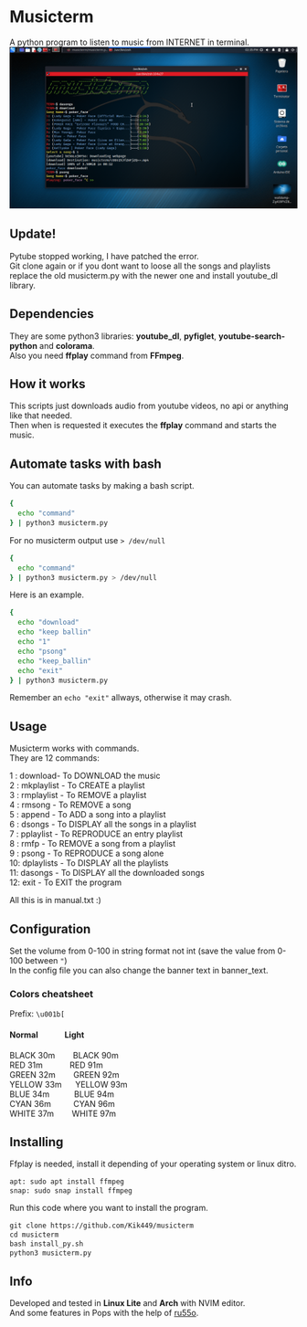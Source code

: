 # Musicterm
A python program to listen to music from INTERNET in terminal.
![]()
![musicterm](https://github.com/Kik449/musicterm/raw/main/musicterm.png)
## Update!
Pytube stopped working, I have patched the error.      
Git clone again or if you dont want to loose all the songs and playlists replace the old musicterm.py with the newer one and install youtube_dl library.
## Dependencies
They are some python3 libraries: **youtube_dl**, **pyfiglet**, **youtube-search-python** and **colorama**.                                                 
Also you need **ffplay** command from **FFmpeg**.

## How it works
This scripts just downloads audio from youtube videos, no api or anything like that needed.                 
Then when is requested it executes the **ffplay** command and starts the music.                                

## Automate tasks with bash
You can automate tasks by making a bash script.    
```bash
{
  echo "command"
} | python3 musicterm.py     
```
For no musicterm output use ```> /dev/null```
```bash
{
  echo "command"
} | python3 musicterm.py > /dev/null
```
Here is an example.
```bash
{
  echo "download" 
  echo "keep ballin"
  echo "1"
  echo "psong"
  echo "keep_ballin"
  echo "exit"
} | python3 musicterm.py     
```
Remember an ```echo "exit"``` allways, otherwise it may crash.
## Usage      
Musicterm works with commands.       
They are 12 commands:         
       
1 : download- To DOWNLOAD the music       
2 : mkplaylist - To CREATE a playlist         
3 : rmplaylist - To REMOVE a playlist        
4 : rmsong - To REMOVE a song        
5 : append - To ADD a song into a playlist        
6 : dsongs - To DISPLAY all the songs in a playlist        
7 : pplaylist - To REPRODUCE an entry playlist        
8 : rmfp - To REMOVE a song from a playlist        
9 : psong - To REPRODUCE a song alone       
10: dplaylists - To DISPLAY all the playlists       
11: dasongs - To DISPLAY all the downloaded songs        
12: exit - To EXIT the program          
       
All this is in manual.txt :)      
## Configuration        
Set the volume from 0-100 in string format not int (save the value from 0-100 between ```"```)           
In the config file you can also change the banner text in banner_text.
### Colors cheatsheet
Prefix: ```\u001b[```
#### Normal&nbsp;&nbsp;&nbsp;&nbsp;&nbsp;&nbsp;&nbsp;&nbsp;&nbsp;&nbsp;&nbsp;&nbsp;&nbsp;&nbsp;Light
BLACK 30m&nbsp;&nbsp;&nbsp;&nbsp;&nbsp;&nbsp;&nbsp;&nbsp;BLACK 90m   
RED 31m&nbsp;&nbsp;&nbsp;&nbsp;&nbsp;&nbsp;&nbsp;&nbsp;&nbsp;&nbsp;&nbsp;&nbsp;RED 91m    
GREEN 32m&nbsp;&nbsp;&nbsp;&nbsp;&nbsp;&nbsp;&nbsp; GREEN 92m      
YELLOW 33m&nbsp;&nbsp;&nbsp;&nbsp;&nbsp;&nbsp;YELLOW 93m      
BLUE 34m&nbsp;&nbsp;&nbsp;&nbsp;&nbsp;&nbsp;&nbsp;&nbsp;&nbsp;&nbsp;&nbsp;BLUE 94m            
CYAN 36m&nbsp;&nbsp;&nbsp;&nbsp;&nbsp;&nbsp;&nbsp;&nbsp;&nbsp;&nbsp;CYAN 96m      
WHITE 37m&nbsp;&nbsp;&nbsp;&nbsp;&nbsp;&nbsp;&nbsp;&nbsp;WHITE 97m     
## Installing
Ffplay is needed, install it depending of your operating system or linux ditro. 
```
apt: sudo apt install ffmpeg
snap: sudo snap install ffmpeg
```
Run this code where you want to install the program.       
```
git clone https://github.com/Kik449/musicterm
cd musicterm
bash install_py.sh
python3 musicterm.py
```
## Info
Developed and tested in **Linux Lite** and **Arch** with NVIM editor.      
And some features in Pops with the help of [ru55o](https://github.com/byru55o).
